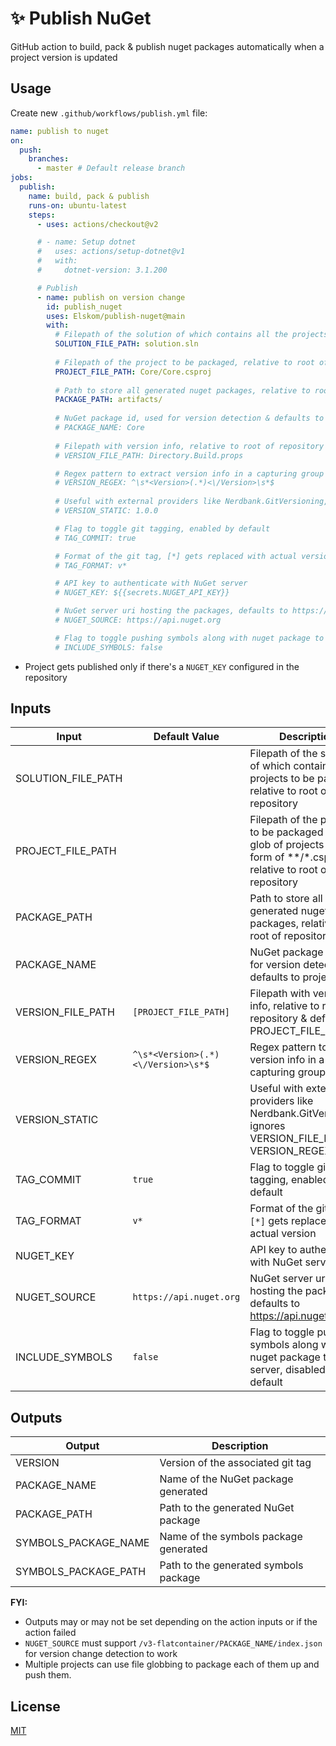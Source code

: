 # ✨ Publish NuGet
GitHub action to build, pack & publish nuget packages automatically when a project version is updated

## Usage
Create new `.github/workflows/publish.yml` file:

```yml
name: publish to nuget
on:
  push:
    branches:
      - master # Default release branch
jobs:
  publish:
    name: build, pack & publish
    runs-on: ubuntu-latest
    steps:
      - uses: actions/checkout@v2

      # - name: Setup dotnet
      #   uses: actions/setup-dotnet@v1
      #   with:
      #     dotnet-version: 3.1.200

      # Publish
      - name: publish on version change
        id: publish_nuget
        uses: Elskom/publish-nuget@main
        with:
          # Filepath of the solution of which contains all the projects to be packed, relative to root of repository
          SOLUTION_FILE_PATH: solution.sln
          
          # Filepath of the project to be packaged, relative to root of repository
          PROJECT_FILE_PATH: Core/Core.csproj
          
          # Path to store all generated nuget packages, relative to root of repository
          PACKAGE_PATH: artifacts/
          
          # NuGet package id, used for version detection & defaults to project name
          # PACKAGE_NAME: Core
          
          # Filepath with version info, relative to root of repository & defaults to PROJECT_FILE_PATH
          # VERSION_FILE_PATH: Directory.Build.props

          # Regex pattern to extract version info in a capturing group
          # VERSION_REGEX: ^\s*<Version>(.*)<\/Version>\s*$
          
          # Useful with external providers like Nerdbank.GitVersioning, ignores VERSION_FILE_PATH & VERSION_REGEX
          # VERSION_STATIC: 1.0.0

          # Flag to toggle git tagging, enabled by default
          # TAG_COMMIT: true

          # Format of the git tag, [*] gets replaced with actual version
          # TAG_FORMAT: v*

          # API key to authenticate with NuGet server
          # NUGET_KEY: ${{secrets.NUGET_API_KEY}}

          # NuGet server uri hosting the packages, defaults to https://api.nuget.org
          # NUGET_SOURCE: https://api.nuget.org

          # Flag to toggle pushing symbols along with nuget package to the server, disabled by default
          # INCLUDE_SYMBOLS: false
```

- Project gets published only if there's a `NUGET_KEY` configured in the repository

## Inputs

Input | Default Value | Description
--- | --- | ---
SOLUTION_FILE_PATH | | Filepath of the solution of which contains all the projects to be packed, relative to root of repository
PROJECT_FILE_PATH | | Filepath of the project to be packaged or a glob of projects in the form of \*\*/\*.csproj, relative to root of repository
PACKAGE_PATH | | Path to store all generated nuget packages, relative to root of repository
PACKAGE_NAME | | NuGet package id, used for version detection & defaults to project name
VERSION_FILE_PATH | `[PROJECT_FILE_PATH]` | Filepath with version info, relative to root of repository & defaults to PROJECT_FILE_PATH
VERSION_REGEX | `^\s*<Version>(.*)<\/Version>\s*$` | Regex pattern to extract version info in a capturing group
VERSION_STATIC| | Useful with external providers like Nerdbank.GitVersioning, ignores VERSION_FILE_PATH & VERSION_REGEX
TAG_COMMIT | `true` | Flag to toggle git tagging, enabled by default
TAG_FORMAT | `v*` | Format of the git tag, `[*]` gets replaced with actual version
NUGET_KEY | | API key to authenticate with NuGet server
NUGET_SOURCE | `https://api.nuget.org` | NuGet server uri hosting the packages, defaults to https://api.nuget.org
INCLUDE_SYMBOLS | `false` | Flag to toggle pushing symbols along with nuget package to the server, disabled by default

## Outputs

Output | Description
--- | ---
VERSION | Version of the associated git tag
PACKAGE_NAME | Name of the NuGet package generated
PACKAGE_PATH | Path to the generated NuGet package
SYMBOLS_PACKAGE_NAME | Name of the symbols package generated
SYMBOLS_PACKAGE_PATH | Path to the generated symbols package

**FYI:**
- Outputs may or may not be set depending on the action inputs or if the action failed
- `NUGET_SOURCE` must support `/v3-flatcontainer/PACKAGE_NAME/index.json` for version change detection to work
- Multiple projects can use file globbing to package each of them up and push them.

## License
[MIT](LICENSE)
